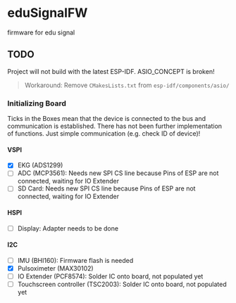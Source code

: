 # eduSignalFW
firmware for edu signal

## TODO
Project will not build with the latest ESP-IDF.
ASIO_CONCEPT is broken!
> Workaround: Remove `CMakesLists.txt` from `esp-idf/components/asio/`

### Initializing Board
Ticks in the Boxes mean that the device is connected to the bus and communication is established.
There has not been further implementation of functions. Just simple communication (e.g. check ID of device)!

#### VSPI
- [X] EKG (ADS1299)
- [ ] ADC (MCP3561): Needs new SPI CS line because Pins of ESP are not connected, waiting for IO Extender
- [ ] SD Card: Needs new SPI CS line because Pins of ESP are not connected, waiting for IO Extender

#### HSPI
- [ ] Display: Adapter needs to be done

#### I2C
- [ ] IMU (BHI160): Firmware flash is needed
- [X] Pulsoximeter (MAX30102)
- [ ] IO Extender (PCF8574): Solder IC onto board, not populated yet
- [ ] Touchscreen controller (TSC2003): Solder IC onto board, not populated yet